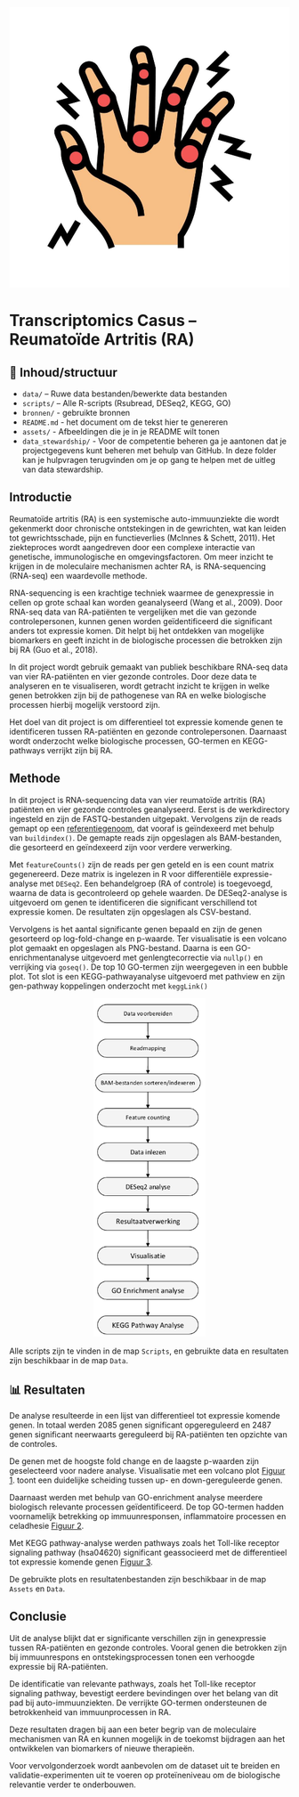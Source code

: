 
<p align="center">
<img src="assets/rheumatoid-arthritis-color-icon-illustration-vector (1).jpg" alt="Reuma Logo" width="600"/>
</p>

# Transcriptomics Casus – Reumatoïde Artritis (RA)

## 📁 Inhoud/structuur


- `data/` – Ruwe data bestanden/bewerkte data bestanden
- `scripts/` – Alle R-scripts (Rsubread, DESeq2, KEGG, GO)
- `bronnen/` - gebruikte bronnen 
- `README.md` - het document om de tekst hier te genereren
- `assets/` - Afbeeldingen die je in je README wilt tonen
- `data_stewardship/` - Voor de competentie beheren ga je aantonen dat je projectgegevens kunt beheren met behulp van GitHub. In deze folder kan je hulpvragen terugvinden om je op gang te helpen met de uitleg van data stewardship. 


## Introductie

Reumatoïde artritis (RA) is een systemische auto-immuunziekte die wordt gekenmerkt door chronische ontstekingen in de gewrichten, wat kan leiden tot gewrichtsschade, pijn en functieverlies (McInnes & Schett, 2011). Het ziekteproces wordt aangedreven door een complexe interactie van genetische, immunologische en omgevingsfactoren. Om meer inzicht te krijgen in de moleculaire mechanismen achter RA, is RNA-sequencing (RNA-seq) een waardevolle methode.

RNA-sequencing is een krachtige techniek waarmee de genexpressie in cellen op grote schaal kan worden geanalyseerd (Wang et al., 2009). Door RNA-seq data van RA-patiënten te vergelijken met die van gezonde controlepersonen, kunnen genen worden geïdentificeerd die significant anders tot expressie komen. Dit helpt bij het ontdekken van mogelijke biomarkers en geeft inzicht in de biologische processen die betrokken zijn bij RA (Guo et al., 2018).

In dit project wordt gebruik gemaakt van publiek beschikbare RNA-seq data van vier RA-patiënten en vier gezonde controles. Door deze data te analyseren en te visualiseren, wordt getracht inzicht te krijgen in welke genen betrokken zijn bij de pathogenese van RA en welke biologische processen hierbij mogelijk verstoord zijn.

Het doel van dit project is om differentieel tot expressie komende genen te identificeren tussen RA-patiënten en gezonde controlepersonen. Daarnaast wordt onderzocht welke biologische processen, GO-termen en KEGG-pathways verrijkt zijn bij RA.


## Methode 


In dit project is RNA-sequencing data van vier reumatoïde artritis (RA) patiënten en vier gezonde controles geanalyseerd. Eerst is de werkdirectory ingesteld en zijn de FASTQ-bestanden uitgepakt. Vervolgens zijn de reads gemapt op een [referentiegenoom](data/Homo_sapiens.GRCh38.dna.toplevel.fa.gz.), dat vooraf is geïndexeerd met behulp van `buildindex()`. De gemapte reads zijn opgeslagen als BAM-bestanden, die gesorteerd en geïndexeerd zijn voor verdere verwerking.

Met `featureCounts()` zijn de reads per gen geteld en is een count matrix gegenereerd. Deze matrix is ingelezen in R voor differentiële expressie-analyse met `DESeq2`. Een behandelgroep (RA of controle) is toegevoegd, waarna de data is gecontroleerd op gehele waarden. De DESeq2-analyse is uitgevoerd om genen te identificeren die significant verschillend tot expressie komen. De resultaten zijn opgeslagen als CSV-bestand.

Vervolgens is het aantal significante genen bepaald en zijn de genen gesorteerd op log-fold-change en p-waarde. Ter visualisatie is een volcano plot gemaakt en opgeslagen als PNG-bestand. Daarna is een GO-enrichmentanalyse uitgevoerd met genlengtecorrectie via `nullp()` en verrijking via `goseq()`. De top 10 GO-termen zijn weergegeven in een bubble plot. Tot slot is een KEGG-pathwayanalyse uitgevoerd met pathview en zijn gen-pathway koppelingen onderzocht met `keggLink()`

<p align="center">
<img src="assets/Flowschema_methode.png" width="200"/>
</p>

Alle scripts zijn te vinden in de map `Scripts`, en gebruikte data en resultaten zijn beschikbaar in de map `Data`.


## 📊 Resultaten


De analyse resulteerde in een lijst van differentieel tot expressie komende genen. In totaal werden 2085 genen significant opgereguleerd en 2487 genen significant neerwaarts gereguleerd bij RA-patiënten ten opzichte van de controles. 

De genen met de hoogste fold change en de laagste p-waarden zijn geselecteerd voor nadere analyse. Visualisatie met een volcano plot [Figuur 1](assets/Volcanoplot.png). toont een duidelijke scheiding tussen up- en down-gereguleerde genen.

Daarnaast werden met behulp van GO-enrichment analyse meerdere biologisch relevante processen geïdentificeerd. De top GO-termen hadden voornamelijk betrekking op immuunresponsen, inflammatoire processen en celadhesie [Figuur 2](assets/Top_10_verrijkte_GO-termen.png).

Met KEGG pathway-analyse werden pathways zoals het Toll-like receptor signaling pathway (hsa04620) significant geassocieerd met de differentieel tot expressie komende genen [Figuur 3](assets/hsa04620_Toll-like_receptor_signaling_pathway.png).

De gebruikte plots en resultatenbestanden zijn beschikbaar in de map `Assets` en `Data`.


## Conclusie

Uit de analyse blijkt dat er significante verschillen zijn in genexpressie tussen RA-patiënten en gezonde controles. Vooral genen die betrokken zijn bij immuunrespons en ontstekingsprocessen tonen een verhoogde expressie bij RA-patiënten. 

De identificatie van relevante pathways, zoals het Toll-like receptor signaling pathway, bevestigt eerdere bevindingen over het belang van dit pad bij auto-immuunziekten. De verrijkte GO-termen ondersteunen de betrokkenheid van immuunprocessen in RA.

Deze resultaten dragen bij aan een beter begrip van de moleculaire mechanismen van RA en kunnen mogelijk in de toekomst bijdragen aan het ontwikkelen van biomarkers of nieuwe therapieën.

Voor vervolgonderzoek wordt aanbevolen om de dataset uit te breiden en validatie-experimenten uit te voeren op proteïneniveau om de biologische relevantie verder te onderbouwen.


